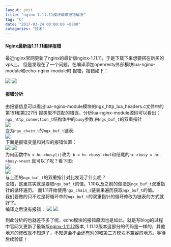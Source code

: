 ```yaml
---
layout: post
title: "nginx-1.11.11模块编译报错解决"
tag: "C"
date: "2017-03-24 00:00:00 +0800"
categories: "技术"
---
```


####  Nginx最新版1.11.11编译报错

最近nginx官网更新了nginx的最新版nginx-1.11.11，于是下载下来想要搭在新买的vps上。
但是发现在了一个问题，在编译添加openresty外部模块lua-nginx-module和echo-nginx-module时
报错，报错如下：

<!--more--> 

![](https://olef5l6y5.qnssl.com/lua_ngx_module_error.png?imageView2/0/q/75|watermark/2/text/U3VuJ3MgQmxvZw==/font/5a6L5L2T/fontsize/280/fill/I0Y2MEU1Mg==/dissolve/100/gravity/SouthEast/dx/10/dy/10|imageslim)
![](https://olef5l6y5.qnssl.com/echo_ngx_module_error.png?imageView2/0/q/75|watermark/2/text/U3VuJ3MgQmxvZw==/font/5a6L5L2T/fontsize/280/fill/I0Y2MEU1Mg==/dissolve/100/gravity/SouthEast/dx/10/dy/10|imageslim)

#### 报错分析
由报错信息可以看出lua-nginx-module模块的ngx_http_lua_headers.c文件中的第151和第227行
报类型不匹配的错误。分析lua-nginx-module源码可以看出：
`ngx_http_connection_t`结构体中的`busy`参数,由`ngx_buf_t`的双重指针  
![](https://olef5l6y5.qnssl.com/ngx_http_connection_t_10.png?imageView2/0/q/75|watermark/2/text/U3VuJ3MgQmxvZw==/font/5a6L5L2T/fontsize/280/fill/I0Y2MEU1Mg==/dissolve/100/gravity/SouthEast/dx/10/dy/10|imageslim)  
变为`ngx_chain_t`的`ngx_buf_t`链表:    
![](https://olef5l6y5.qnssl.com/ngx_http_connection_t_11.png?imageView2/0/q/75|watermark/2/text/U3VuJ3MgQmxvZw==/font/5a6L5L2T/fontsize/280/fill/I0Y2MEU1Mg==/dissolve/100/gravity/SouthEast/dx/10/dy/10|imageslim)  
下面是报错变量和对应的报错位置：  
![](https://olef5l6y5.qnssl.com/ngx_buf_t.png?imageView2/0/q/75|watermark/2/text/U3VuJ3MgQmxvZw==/font/5a6L5L2T/fontsize/280/fill/I0Y2MEU1Mg==/dissolve/100/gravity/SouthEast/dx/10/dy/10|imageslim)
![](https://olef5l6y5.qnssl.com/ngx_http_lua_headers.png?imageView2/0/q/75|watermark/2/text/U3VuJ3MgQmxvZw==/font/5a6L5L2T/fontsize/280/fill/I0Y2MEU1Mg==/dissolve/100/gravity/SouthEast/dx/10/dy/10|imageslim)  
为何函数中`b = hc->busy[i]`改为` b = hc->busy->buf`和结尾的`hc->busy = hc->busy->next`
就可以了呢？看下图:  
![](https://olef5l6y5.qnssl.com/ngx_chain_s.png?imageView2/0/q/75|watermark/2/text/U3VuJ3MgQmxvZw==/font/5a6L5L2T/fontsize/280/fill/I0Y2MEU1Mg==/dissolve/100/gravity/SouthEast/dx/10/dy/10|imageslim)  
![](https://olef5l6y5.qnssl.com/ngx_chain_s_t.png?imageView2/0/q/75|watermark/2/text/U3VuJ3MgQmxvZw==/font/5a6L5L2T/fontsize/280/fill/I0Y2MEU1Mg==/dissolve/100/gravity/SouthEast/dx/10/dy/10|imageslim)   
与上面的`ngx_buf_t`的双重指针对比发现了什么呢？   
没错，这里其实就是要取`ngx_buf_t`的值，1.10以及之前的做法是`ngx_buf_t`双重指针的循环遍历。
而1.11开始使用`ngx_chain_s`链表来遍历获取`ngx_buf_t`的值。  
我们要做的只不过是将循环中的`ngx_buf_t`的双重指针的循环修改为链表的方式就好了。  
编译之后没有报错：
![](https://olef5l6y5.qnssl.com/buid_success_11.png?imageView2/0/q/75|watermark/2/text/U3VuJ3MgQmxvZw==/font/5a6L5L2T/fontsize/280/fill/I0Y2MEU1Mg==/dissolve/100/gravity/SouthEast/dx/10/dy/10|imageslim)
![](https://olef5l6y5.qnssl.com/success_page_11.png?imageView2/0/q/75|watermark/2/text/U3VuJ3MgQmxvZw==/font/5a6L5L2T/fontsize/280/fill/I0Y2MEU1Mg==/dissolve/100/gravity/SouthEast/dx/10/dy/10|imageslim)

到此分析的也就差不多了呢，echo模块的报错原因也是如此，就是写blog的过程中官网又更新了最新版[nginx-1.11.12](http://nginx.org/download/nginx-1.11.12.tar.gz)版本,
1.11.12版本这部分的代码是一样的，其他地方的修改就不知道了，不知道会不会还有别的和第三方模块不兼容的地方。等待后续验证！